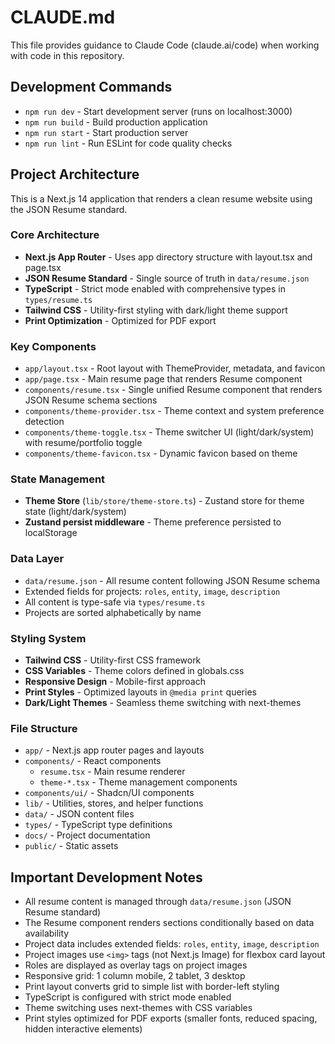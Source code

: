 # CLAUDE.md

This file provides guidance to Claude Code (claude.ai/code) when working with code in this repository.

## Development Commands

- `npm run dev` - Start development server (runs on localhost:3000)
- `npm run build` - Build production application
- `npm run start` - Start production server
- `npm run lint` - Run ESLint for code quality checks

## Project Architecture

This is a Next.js 14 application that renders a clean resume website using the JSON Resume standard.

### Core Architecture

- **Next.js App Router** - Uses app directory structure with layout.tsx and page.tsx
- **JSON Resume Standard** - Single source of truth in `data/resume.json`
- **TypeScript** - Strict mode enabled with comprehensive types in `types/resume.ts`
- **Tailwind CSS** - Utility-first styling with dark/light theme support
- **Print Optimization** - Optimized for PDF export

### Key Components

- `app/layout.tsx` - Root layout with ThemeProvider, metadata, and favicon
- `app/page.tsx` - Main resume page that renders Resume component
- `components/resume.tsx` - Single unified Resume component that renders JSON Resume schema sections
- `components/theme-provider.tsx` - Theme context and system preference detection
- `components/theme-toggle.tsx` - Theme switcher UI (light/dark/system) with resume/portfolio toggle
- `components/theme-favicon.tsx` - Dynamic favicon based on theme

### State Management

- **Theme Store** (`lib/store/theme-store.ts`) - Zustand store for theme state (light/dark/system)
- **Zustand persist middleware** - Theme preference persisted to localStorage

### Data Layer

- `data/resume.json` - All resume content following JSON Resume schema
- Extended fields for projects: `roles`, `entity`, `image`, `description`
- All content is type-safe via `types/resume.ts`
- Projects are sorted alphabetically by name

### Styling System

- **Tailwind CSS** - Utility-first CSS framework
- **CSS Variables** - Theme colors defined in globals.css
- **Responsive Design** - Mobile-first approach
- **Print Styles** - Optimized layouts in `@media print` queries
- **Dark/Light Themes** - Seamless theme switching with next-themes

### File Structure

- `app/` - Next.js app router pages and layouts
- `components/` - React components
  - `resume.tsx` - Main resume renderer
  - `theme-*.tsx` - Theme management components
- `components/ui/` - Shadcn/UI components
- `lib/` - Utilities, stores, and helper functions
- `data/` - JSON content files
- `types/` - TypeScript type definitions
- `docs/` - Project documentation
- `public/` - Static assets

## Important Development Notes

- All resume content is managed through `data/resume.json` (JSON Resume standard)
- The Resume component renders sections conditionally based on data availability
- Project data includes extended fields: `roles`, `entity`, `image`, `description`
- Project images use `<img>` tags (not Next.js Image) for flexbox card layout
- Roles are displayed as overlay tags on project images
- Responsive grid: 1 column mobile, 2 tablet, 3 desktop
- Print layout converts grid to simple list with border-left styling
- TypeScript is configured with strict mode enabled
- Theme switching uses next-themes with CSS variables
- Print styles optimized for PDF exports (smaller fonts, reduced spacing, hidden interactive elements)

